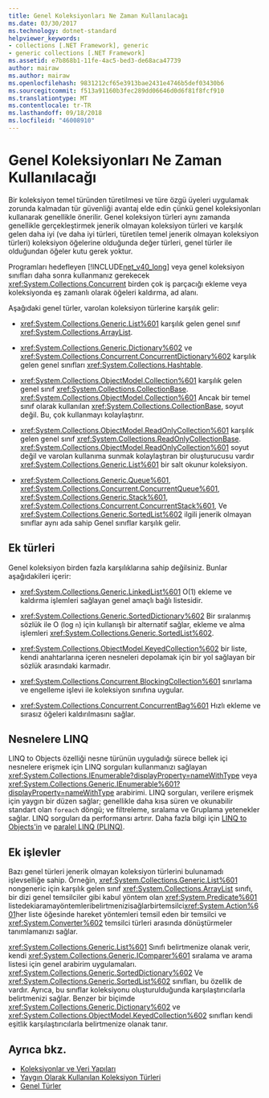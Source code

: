 ```yaml
---
title: Genel Koleksiyonları Ne Zaman Kullanılacağı
ms.date: 03/30/2017
ms.technology: dotnet-standard
helpviewer_keywords:
- collections [.NET Framework], generic
- generic collections [.NET Framework]
ms.assetid: e7b868b1-11fe-4ac5-bed3-de68aca47739
author: mairaw
ms.author: mairaw
ms.openlocfilehash: 9831212cf65e3913bae2431e4746b5def03430b6
ms.sourcegitcommit: f513a91160b3fec289dd06646d0d6f81f8fcf910
ms.translationtype: MT
ms.contentlocale: tr-TR
ms.lasthandoff: 09/18/2018
ms.locfileid: "46008910"
---
```

# <a name="when-to-use-generic-collections"></a>Genel Koleksiyonları Ne Zaman Kullanılacağı
Bir koleksiyon temel türünden türetilmesi ve türe özgü üyeleri uygulamak zorunda kalmadan tür güvenliği avantaj elde edin çünkü genel koleksiyonları kullanarak genellikle önerilir. Genel koleksiyon türleri aynı zamanda genellikle gerçekleştirmek jenerik olmayan koleksiyon türleri ve karşılık gelen daha iyi (ve daha iyi türleri, türetilen temel jenerik olmayan koleksiyon türleri) koleksiyon öğelerine olduğunda değer türleri, genel türler ile olduğundan öğeler kutu gerek yoktur.  
  
 Programları hedefleyen [!INCLUDE[net_v40_long](../../../includes/net-v40-long-md.md)] veya genel koleksiyon sınıfları daha sonra kullanmanız gerekecek <xref:System.Collections.Concurrent> birden çok iş parçacığı ekleme veya koleksiyonda eş zamanlı olarak öğeleri kaldırma, ad alanı.  
  
 Aşağıdaki genel türler, varolan koleksiyon türlerine karşılık gelir:  
  
-   <xref:System.Collections.Generic.List%601> karşılık gelen genel sınıf <xref:System.Collections.ArrayList>.  
  
-   <xref:System.Collections.Generic.Dictionary%602> ve <xref:System.Collections.Concurrent.ConcurrentDictionary%602> karşılık gelen genel sınıfları <xref:System.Collections.Hashtable>.  
  
-   <xref:System.Collections.ObjectModel.Collection%601> karşılık gelen genel sınıf <xref:System.Collections.CollectionBase>. <xref:System.Collections.ObjectModel.Collection%601> Ancak bir temel sınıf olarak kullanılan <xref:System.Collections.CollectionBase>, soyut değil. Bu, çok kullanmayı kolaylaştırır.  
  
-   <xref:System.Collections.ObjectModel.ReadOnlyCollection%601> karşılık gelen genel sınıf <xref:System.Collections.ReadOnlyCollectionBase>. <xref:System.Collections.ObjectModel.ReadOnlyCollection%601> soyut değil ve varolan kullanıma sunmak kolaylaştıran bir oluşturucusu vardır <xref:System.Collections.Generic.List%601> bir salt okunur koleksiyon.  
  
-   <xref:System.Collections.Generic.Queue%601>, <xref:System.Collections.Concurrent.ConcurrentQueue%601>, <xref:System.Collections.Generic.Stack%601>, <xref:System.Collections.Concurrent.ConcurrentStack%601>, Ve <xref:System.Collections.Generic.SortedList%602> ilgili jenerik olmayan sınıflar aynı ada sahip Genel sınıflar karşılık gelir.  
  
## <a name="additional-types"></a>Ek türleri  
 Genel koleksiyon birden fazla karşılıklarına sahip değilsiniz. Bunlar aşağıdakileri içerir:  
  
-   <xref:System.Collections.Generic.LinkedList%601> O(1) ekleme ve kaldırma işlemleri sağlayan genel amaçlı bağlı listesidir.  
  
-   <xref:System.Collections.Generic.SortedDictionary%602> Bir sıralanmış sözlük ile O (log `n`) için kullanışlı bir alternatif sağlar, ekleme ve alma işlemleri <xref:System.Collections.Generic.SortedList%602>.  
  
-   <xref:System.Collections.ObjectModel.KeyedCollection%602> bir liste, kendi anahtarlarına içeren nesneleri depolamak için bir yol sağlayan bir sözlük arasındaki karmadır.  
  
-   <xref:System.Collections.Concurrent.BlockingCollection%601> sınırlama ve engelleme işlevi ile koleksiyon sınıfına uygular.  
  
-   <xref:System.Collections.Concurrent.ConcurrentBag%601> Hızlı ekleme ve sırasız öğeleri kaldırılmasını sağlar.  
  
## <a name="linq-to-objects"></a>Nesnelere LINQ  
 LINQ to Objects özelliği nesne türünün uyguladığı sürece bellek içi nesnelere erişmek için LINQ sorguları kullanmanızı sağlayan <xref:System.Collections.IEnumerable?displayProperty=nameWithType> veya <xref:System.Collections.Generic.IEnumerable%601?displayProperty=nameWithType> arabirimi. LINQ sorguları, verilere erişmek için yaygın bir düzen sağlar; genellikle daha kısa süren ve okunabilir standart olan `foreach` döngü; ve filtreleme, sıralama ve Gruplama yetenekler sağlar. LINQ sorguları da performansı artırır. Daha fazla bilgi için [LINQ to Objects'in](https://msdn.microsoft.com/library/73cafe73-37cf-46e7-bfa7-97c7eea7ced9) ve [paralel LINQ (PLINQ)](../../../docs/standard/parallel-programming/parallel-linq-plinq.md).  
  
## <a name="additional-functionality"></a>Ek işlevler  
 Bazı genel türleri jenerik olmayan koleksiyon türlerini bulunamadı işlevselliğe sahip. Örneğin, <xref:System.Collections.Generic.List%601> nongeneric için karşılık gelen sınıf <xref:System.Collections.ArrayList> sınıfı, bir dizi genel temsilciler gibi kabul yöntem olan <xref:System.Predicate%601> listedekiaramayöntemleribelirtmenizisağlarbirtemsilci<xref:System.Action%601>her liste öğesinde hareket yöntemleri temsil eden bir temsilci ve <xref:System.Converter%602> temsilci türleri arasında dönüştürmeler tanımlamanızı sağlar.  
  
 <xref:System.Collections.Generic.List%601> Sınıfı belirtmenize olanak verir, kendi <xref:System.Collections.Generic.IComparer%601> sıralama ve arama listesi için genel arabirim uygulamaları. <xref:System.Collections.Generic.SortedDictionary%602> Ve <xref:System.Collections.Generic.SortedList%602> sınıfları, bu özellik de vardır. Ayrıca, bu sınıflar koleksiyonu oluşturulduğunda karşılaştırıcılarla belirtmenizi sağlar. Benzer bir biçimde <xref:System.Collections.Generic.Dictionary%602> ve <xref:System.Collections.ObjectModel.KeyedCollection%602> sınıfları kendi eşitlik karşılaştırıcılarla belirtmenize olanak tanır.  
  
## <a name="see-also"></a>Ayrıca bkz.

- [Koleksiyonlar ve Veri Yapıları](../../../docs/standard/collections/index.md)  
- [Yaygın Olarak Kullanılan Koleksiyon Türleri](../../../docs/standard/collections/commonly-used-collection-types.md)  
- [Genel Türler](../../../docs/standard/generics/index.md)
